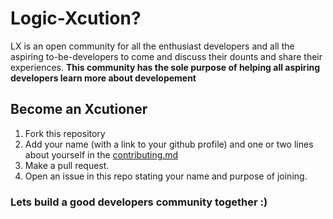 # Logic-Xcution?
LX is an open community for all the enthusiast developers and all the aspiring to-be-developers to come and discuss their dounts and share their experiences.
**This community has the sole purpose of helping all aspiring developers learn more about developement**

## Become an Xcutioner
1. Fork this repository
2. Add your name (with a link to your github profile) and one or two lines about yourself in the [contributing.md](contributing.md)
3. Make a pull request.
4. Open an issue in this repo stating your name and purpose of joining.

### Lets build a good developers community together :)
